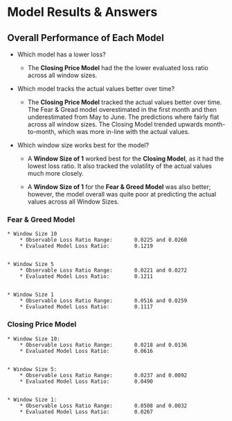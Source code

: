 # Model Results & Answers


## Overall Performance of Each Model

* Which model has a lower loss?

    * The **Closing Price Model** had the the lower evaluated loss ratio across all window sizes. 

* Which model tracks the actual values better over time?

    * The **Closing Price Model** tracked the actual values better over time. The Fear & Gread model overestimated in the first month and then underestimated from May to June. The predictions where fairly flat across all window sizes. The Closing Model trended upwards month-to-month, which was more in-line with the actual values. 

* Which window size works best for the model?

    * A **Window Size of 1** worked best for the **Closing Model**, as it had the lowest loss ratio. It also tracked the volatility of the actual values much more closely. 

    * A **Window Size of 1** for the **Fear & Greed Model** was also better; however, the model overall was quite poor at predicting the actual values across all Window Sizes. 


### Fear & Greed Model 
    * Window Size 10
        * Observable Loss Ratio Range:       0.0225 and 0.0260      
        * Evaluated Model Loss Ratio:        0.1219    
        
        
    * Window Size 5
        * Observable Loss Ratio Range:       0.0221 and 0.0272   
        * Evaluated Model Loss Ratio:        0.1211
        

    * Window Size 1
        * Observable Loss Ratio Range:       0.0516 and 0.0259
        * Evaluated Model Loss Ratio:        0.1117
        


### Closing Price Model 
    * Window Size 10:
        * Observable Loss Ratio Range:       0.0218 and 0.0136
        * Evaluated Model Loss Ratio:        0.0616
        
        
    * Window Size 5:
        * Observable Loss Ratio Range:       0.0237 and 0.0092  
        * Evaluated Model Loss Ratio:        0.0490


    * Window Size 1:
        * Observable Loss Ratio Range:       0.0508 and 0.0032            
        * Evaluated Model Loss Ratio:        0.0267

